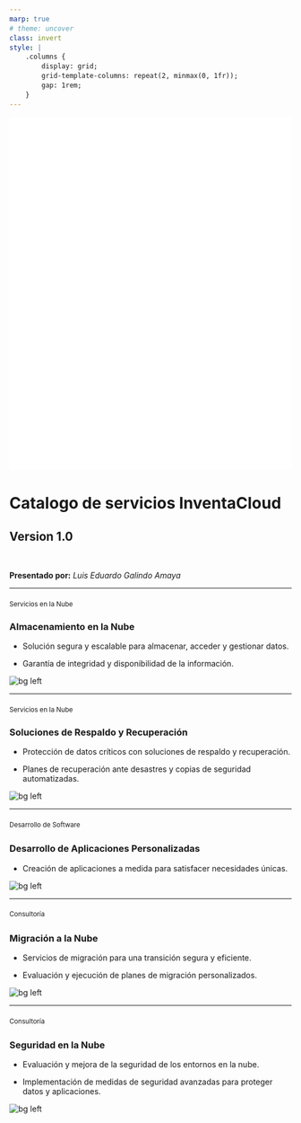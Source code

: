 ```yaml
---
marp: true
# theme: uncover
class: invert
style: |
    .columns {
        display: grid;
        grid-template-columns: repeat(2, minmax(0, 1fr));
        gap: 1rem;
    }
---
```


![bg opacity:0.06](./04_ESCUDO-UABC-BLANCO.png)

# Catalogo de servicios InventaCloud 
## Version 1.0

<br>

**Presentado por:** 
*Luis Eduardo Galindo Amaya*

---

<sub>Servicios en la Nube</sub>

### Almacenamiento en la Nube
- Solución segura y escalable para almacenar, acceder y gestionar datos.

- Garantía de integridad y disponibilidad de la información.

![bg left](https://images.pexels.com/photos/373543/pexels-photo-373543.jpeg?auto=compress&cs=tinysrgb&dpr=2&h=650&w=940)

---

<sub>Servicios en la Nube</sub>

### Soluciones de Respaldo y Recuperación
- Protección de datos críticos con soluciones de respaldo y recuperación.

- Planes de recuperación ante desastres y copias de seguridad automatizadas.


![bg left](https://images.unsplash.com/photo-1491975474562-1f4e30bc9468?fit=crop&w=800&q=80)

---
<sub>Desarrollo de Software<sub>

### Desarrollo de Aplicaciones Personalizadas
- Creación de aplicaciones a medida para satisfacer necesidades únicas.

![bg left](https://images.unsplash.com/photo-1517245386807-bb43f82c33c4?fit=crop&w=800&q=80)

---

<sub>Consultoría<sub>

### Migración a la Nube
- Servicios de migración para una transición segura y eficiente.

- Evaluación y ejecución de planes de migración personalizados.

![bg left](https://images.unsplash.com/photo-1518773553398-650c184e0bb3?fit=crop&w=800&q=80)

---

<sub>Consultoría<sub>

### Seguridad en la Nube
- Evaluación y mejora de la seguridad de los entornos en la nube.

- Implementación de medidas de seguridad avanzadas para proteger datos y aplicaciones.

![bg left](https://images.pexels.com/photos/5077044/pexels-photo-5077044.jpeg?auto=compress&cs=tinysrgb&dpr=2&h=650&w=940)

